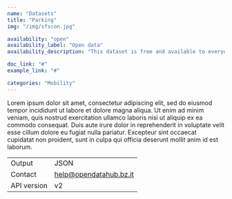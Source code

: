 ```yaml
---
name: "Datasets"
title: "Parking"
img: "/img/sfscon.jpg"

availability: "open"
availability_label: "Open data"
availability_description: "This dataset is free and available to everyone"

doc_link: "#"
example_link: "#"

categories: "Mobility"
---
```


Lorem ipsum dolor sit amet, consectetur adipiscing elit, sed do eiusmod tempor incididunt ut labore et dolore magna aliqua. Ut enim ad minim veniam, quis nostrud exercitation ullamco laboris nisi ut aliquip ex ea commodo consequat. Duis aute irure dolor in reprehenderit in voluptate velit esse cillum dolore eu fugiat nulla pariatur. Excepteur sint occaecat cupidatat non proident, sunt in culpa qui officia deserunt mollit anim id est laborum.

|               | |
|:-             |-|
| Output        | JSON | 
| Contact       | help@opendatahub.bz.it | 
| API version   | v2   |
